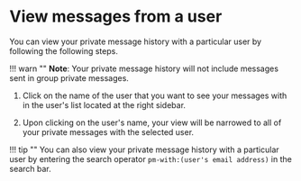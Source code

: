 # View messages from a user

You can view your private message history with a particular user by following
the following steps.

!!! warn ""
    **Note**: Your private message history will not include messages sent in
    group private messages.

1. Click on the name of the user that you want to see your messages with in the
user's list located at the right sidebar.

2. Upon clicking on the user's name, your view will be narrowed to all of your
private messages with the selected user.

!!! tip ""
    You can also view your private message history with a particular user by
    entering the search operator `pm-with:(user's email address)` in the search
    bar.
